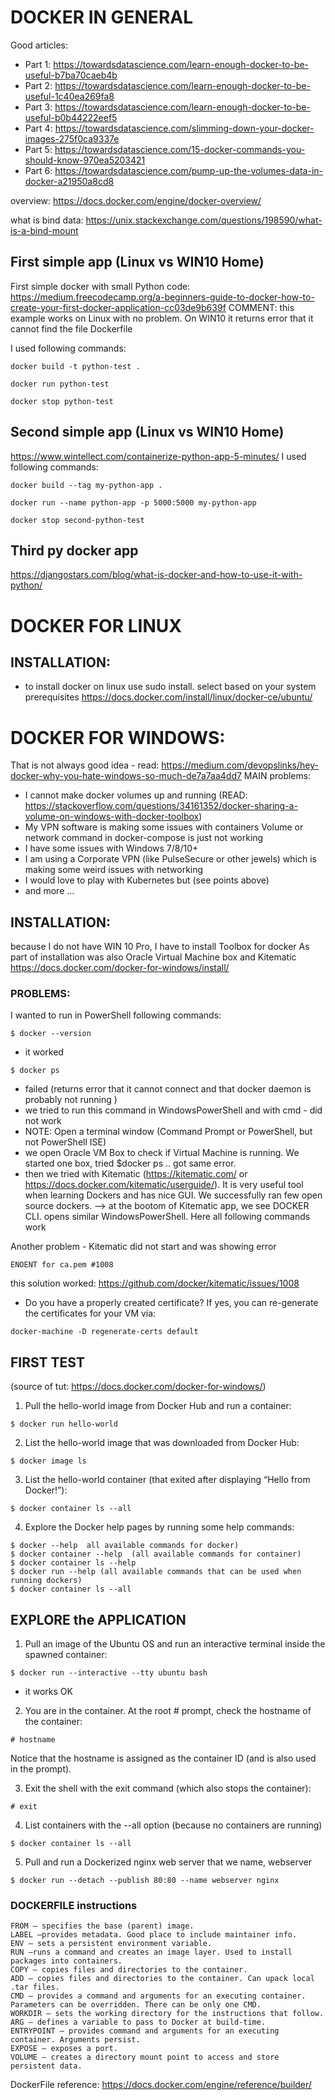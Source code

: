 # DOCKER IN GENERAL
Good articles:
- Part 1: https://towardsdatascience.com/learn-enough-docker-to-be-useful-b7ba70caeb4b
- Part 2: https://towardsdatascience.com/learn-enough-docker-to-be-useful-1c40ea269fa8
- Part 3: https://towardsdatascience.com/learn-enough-docker-to-be-useful-b0b44222eef5
- Part 4: https://towardsdatascience.com/slimming-down-your-docker-images-275f0ca9337e
- Part 5: https://towardsdatascience.com/15-docker-commands-you-should-know-970ea5203421
- Part 6: https://towardsdatascience.com/pump-up-the-volumes-data-in-docker-a21950a8cd8

overview:
https://docs.docker.com/engine/docker-overview/

what is bind data:
https://unix.stackexchange.com/questions/198590/what-is-a-bind-mount

## First simple app (Linux vs WIN10 Home)
First simple docker with small Python code:
https://medium.freecodecamp.org/a-beginners-guide-to-docker-how-to-create-your-first-docker-application-cc03de9b639f
COMMENT: this example works on Linux with no problem.
On WIN10 it returns error that it cannot find the file Dockerfile

I used following commands:
```
docker build -t python-test .

docker run python-test

docker stop python-test
```


## Second  simple app (Linux vs WIN10 Home)
https://www.wintellect.com/containerize-python-app-5-minutes/ 
I used following commands:
```
docker build --tag my-python-app .

docker run --name python-app -p 5000:5000 my-python-app

docker stop second-python-test
```

## Third py docker app
https://djangostars.com/blog/what-is-docker-and-how-to-use-it-with-python/


# DOCKER FOR LINUX

## INSTALLATION:
- to install docker on linux use sudo install. select based on your system prerequisites
https://docs.docker.com/install/linux/docker-ce/ubuntu/







# DOCKER FOR WINDOWS:
That is not always good idea - read: https://medium.com/devopslinks/hey-docker-why-you-hate-windows-so-much-de7a7aa4dd7
MAIN problems:
- I cannot make docker volumes up and running
(READ: https://stackoverflow.com/questions/34161352/docker-sharing-a-volume-on-windows-with-docker-toolbox)
- My VPN software is making some issues with containers
Volume or network command in docker-compose is just not working
- I have some issues with Windows 7/8/10+
- I am using a Corporate VPN (like PulseSecure or other jewels) which is making some weird issues with networking
- I would love to play with Kubernetes but (see points above)
- and more …
## INSTALLATION:
because I do not have WIN 10 Pro, I have to install Toolbox for docker
As part of installation was also Oracle Virtual Machine box and Kitematic
https://docs.docker.com/docker-for-windows/install/

### PROBLEMS:
I wanted to run in PowerShell following commands:
```
$ docker --version 
```
- it worked
```
$ docker ps 
```
- failed (returns error that it cannot connect and that docker daemon is probably not running )
- we tried to run this command in WindowsPowerShell and with cmd - did not work
- NOTE: Open a terminal window (Command Prompt or PowerShell, but not PowerShell ISE)
- we open Oracle VM Box to check if Virtual Machine is running. We started one box, tried $docker ps .. got same error.
- then we tried with Kitematic (https://kitematic.com/ or https://docs.docker.com/kitematic/userguide/). It is very useful tool when learning Dockers and has nice GUI. We successfully ran few open source dockers.
--> at the bootom of Kitematic app, we see DOCKER CLI. opens similar WindowsPowerShell. Here all following commands work

Another problem - Kitematic did not start and was showing error
```
ENOENT for ca.pem #1008
```
this solution worked:
https://github.com/docker/kitematic/issues/1008  
- Do you have a properly created certificate? If yes, you can re-generate the certificates for your VM via:
```
docker-machine -D regenerate-certs default
```

## FIRST TEST
(source of tut: https://docs.docker.com/docker-for-windows/)
1. Pull the hello-world image from Docker Hub and run a container:
```
$ docker run hello-world
```
2. List the hello-world image that was downloaded from Docker Hub:
```
$ docker image ls
```
3. List the hello-world container (that exited after displaying “Hello from Docker!”):
```
$ docker container ls --all
```
4. Explore the Docker help pages by running some help commands:
```
$ docker --help  all available commands for docker)
$ docker container --help  (all available commands for container)
$ docker container ls --help
$ docker run --help (all available commands that can be used when running dockers)
$ docker container ls --all
```
## EXPLORE the APPLICATION
1. Pull an image of the Ubuntu OS and run an interactive terminal inside the spawned container:
```
$ docker run --interactive --tty ubuntu bash
```
- it works OK
2. You are in the container. At the root # prompt, check the hostname of the container:
```
# hostname
```
Notice that the hostname is assigned as the container ID (and is also used in the prompt).

3. Exit the shell with the exit command (which also stops the container):
```
# exit
```
4. List containers with the --all option (because no containers are running)
```
$ docker container ls --all
```
5. Pull and run a Dockerized nginx web server that we name, webserver
```
$ docker run --detach --publish 80:80 --name webserver nginx
```




### DOCKERFILE instructions
```
FROM — specifies the base (parent) image.
LABEL —provides metadata. Good place to include maintainer info.
ENV — sets a persistent environment variable.
RUN —runs a command and creates an image layer. Used to install packages into containers.
COPY — copies files and directories to the container.
ADD — copies files and directories to the container. Can upack local .tar files.
CMD — provides a command and arguments for an executing container. Parameters can be overridden. There can be only one CMD.
WORKDIR — sets the working directory for the instructions that follow.
ARG — defines a variable to pass to Docker at build-time.
ENTRYPOINT — provides command and arguments for an executing container. Arguments persist. 
EXPOSE — exposes a port.
VOLUME — creates a directory mount point to access and store persistent data.
```
DockerFile reference: https://docs.docker.com/engine/reference/builder/
